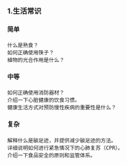 ### 1.生活常识
#### 简单
```
什么是熟食？
如何正确使用筷子？
植物的光合作用是什么？
```
#### 中等
```
如何正确使用消防器材？
介绍一下心脏健康的饮食习惯。
健康生活方式对预防慢性疾病的重要性是什么？
```

#### 复杂
```
解释什么是碳足迹，并提供减少碳足迹的方法。
详细说明如何进行紧急情况下的心肺复苏（CPR）。
介绍一下食品安全的原则和监管体系。
```
